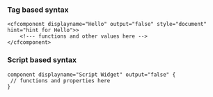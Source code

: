 ### Tag based syntax
```lucee
<cfcomponent displayname="Hello" output="false" style="document" hint="hint for Hello">> 
    <!--- functions and other values here --> 
</cfcomponent>
```

### Script based syntax
```luceescript
component displayname="Script Widget" output="false" { 
 // functions and properties here 
}
```